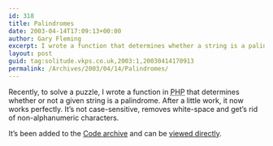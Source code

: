 ```yaml
---
id: 318
title: Palindromes
date: 2003-04-14T17:09:13+00:00
author: Gary Fleming
excerpt: I wrote a function that determines whether a string is a palindrome or not.
layout: post
guid: tag:solitude.vkps.co.uk,2003:1,20030414170913
permalink: /Archives/2003/04/14/Palindromes/
---
```

Recently, to solve a puzzle, I wrote a function in <acronym title="PHP: Hypertext Preprocesor">PHP</acronym> that determines whether or not a given string is a palindrome. After a little work, it now works perfectly. It&#8217;s not case-sensitive, removes white-space and get&#8217;s rid of non-alphanumeric characters.

It&#8217;s been added to the [Code archive](http://solitude.vkps.co.uk/Code/Index.php) and can be [viewed directly](http://solitude.vkps.co.uk/Code/Palindrome/IsPalindrome.php "Palindrome Code").
